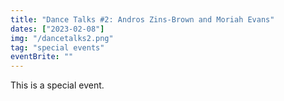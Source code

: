 ```yaml
---
title: "Dance Talks #2: Andros Zins-Brown and Moriah Evans"
dates: ["2023-02-08"]
img: "/dancetalks2.png"
tag: "special events"
eventBrite: ""
---
```


This is a special event.

